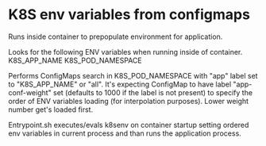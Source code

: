 K8S env variables from configmaps
=================================

Runs inside container to prepopulate environment for application.

Looks for the following ENV variables when running inside of container.
K8S_APP_NAME
K8S_POD_NAMESPACE

Performs ConfigMaps search in K8S_POD_NAMESPACE with "app" label set to "K8S_APP_NAME" or "all".
It's expecting ConfigMap to have label "app-conf-weight" set (defaults to 1000 if the label is not present) to
specify the order of ENV variables loading (for interpolation purposes). Lower weight number get's loaded first.

Entrypoint.sh executes/evals k8senv on container startup setting ordered env variables in current process and than runs the application process.
